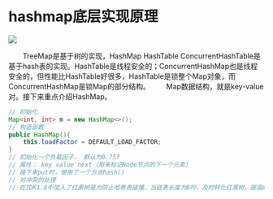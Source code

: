 # hashmap底层实现原理

![](https://res.cloudinary.com/dyydsmpfn/image/upload/v1555851631/blog/map.png)

&emsp;&emsp;TreeMap是基于树的实现，HashMap HashTable ConcurrentHashTable是基于hash表的实现。HashTable是线程安全的；ConcurrentHashMap也是线程安全的，但性能比HashTable好很多，HashTable是锁整个Map对象，而ConcurrentHashMap是锁Map的部分结构。
&emsp;&emsp;Map数据结构，就是key-value对。接下来重点介绍HashMap。
```java
// 初始化
Map<int, int> m = new HashMap<>();
// 构造函数
public HashMap(){
    this.loadFactor = DEFAULT_LOAD_FACTOR;
}
// 初始化一个负载因子， 默认为0.75f
// 属性： key value next（用来标记Node节点的下一个元素）
// 接下来put时，使用了一个方法hash()
// 对冲突的处理
// 在JDK1.8中加入了红黑树是为防止哈希表碰撞，当链表长度为8时，及时转化红黑树，提高map的效率。
```

